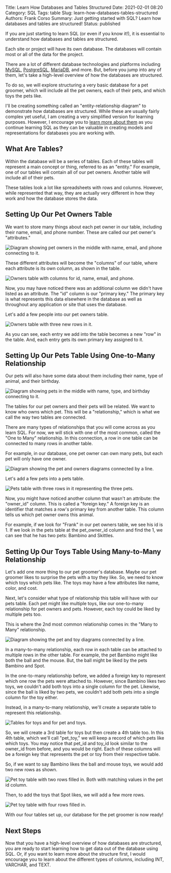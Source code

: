 Title: Learn How Databases and Tables Structured
Date: 2021-02-01 08:20
Category: SQL
Tags: table
Slug: learn-how-databases-tables-structured
Authors: Frank Corso
Summary: Just getting started with SQL? Learn how databases and tables are structured!
Status: published

If you are just starting to learn SQL (or even if you know it!), it is essential to understand how databases and tables are structured.

Each site or project will have its own database. The databases will contain most or all of the data for the project.

There are a lot of different database technologies and platforms including [MySQL](https://www.mysql.com/), [PostgreSQL](https://www.postgresql.org/), [MariaDB](https://mariadb.org/), and more. But, before you jump into any of them, let's take a high-level overview of how the databases are structured.

To do so, we will explore structuring a very basic database for a pet groomer, which will include all the pet owners, each of their pets, and which toys the pets like.

I'll be creating something called an "entity-relationship diagram" to demonstrate how databases are structured. While these are usually fairly complex yet useful, I am creating a very simplified version for learning purposes. However, I encourage you to [learn more about them](https://www.smartdraw.com/entity-relationship-diagram/) as you continue learning SQL as they can be valuable in creating models and representations for databases you are working with.

## What Are Tables?

Within the database will be a series of tables. Each of these tables will represent a main concept or thing, referred to as an "entity." For example, one of our tables will contain all of our pet owners. Another table will include all of their pets.

These tables look a lot like spreadsheets with rows and columns. However, while represented that way, they are actually very different in how they work and how the database stores the data.

## Setting Up Our Pet Owners Table

We want to store many things about each pet owner in our table, including their name, email, and phone number. These are called our pet owner's "attributes."

![Diagram showing pet owners in the middle with name, email, and phone connecting to it.]({static}/images/erm-pet-owners.png)

These different attributes will become the "columns" of our table, where each attribute is its own column, as shown in the table.

![Owners table with columns for id, name, email, and phone.]({static}/images/pet-owners-table.png)

Now, you may have noticed there was an additional column we didn't have listed as an attribute. The "id" column is our "primary key." The primary key is what represents this data elsewhere in the database as well as throughout any application or site that uses the database.

Let's add a few people into our pet owners table.

![Owners table with three new rows in it.]({static}/images/pet-owners-table-filled.png)

As you can see, each entry we add into the table becomes a new "row" in the table. And, each entry gets its own primary key assigned to it.

## Setting Up Our Pets Table Using One-to-Many Relationship

Our pets will also have some data about them including their name, type of animal, and their birthday.

![Diagram showing pets in the middle with name, type, and birthday connecting to it.]({static}/images/erm-pets.png)

The tables for our pet owners and their pets will be related. We want to know who owns which pet. This will be a "relationship," which is what we call the way two tables are connected.

There are many types of relationships that you will come across as you learn SQL. For now, we will stick with one of the most common, called the "One to Many" relationship. In this connection, a row in one table can be connected to many rows in another table.

For example, in our database, one pet owner can own many pets, but each pet will only have one owner.

![Diagram showing the pet and owners diagrams connected by a line.]({static}/images/erm-owners-pets.png)

Let's add a few pets into a pets table.

![Pets table with three rows in it representing the three pets.]({static}/images/pets-table.png)

Now, you might have noticed another column that wasn't an attribute: the "owner_id" column. This is called a "foreign key." A foreign key is an identifier that matches a row's primary key from another table. This column tells us which pet owner owns this animal.

For example, if we look for "Frank" in our pet owners table, we see his id is 1. If we look in the pets table at the pet_owner_id column and find the 1, we can see that he has two pets: Bambino and Skittles.

## Setting Up Our Toys Table Using Many-to-Many Relationship

Let's add one more thing to our pet groomer's database. Maybe our pet groomer likes to surprise the pets with a toy they like. So, we need to know which toys which pets like. The toys may have a few attributes like name, color, and cost.

Next, let's consider what type of relationship this table will have with our pets table. Each pet might like multiple toys, like our one-to-many relationship for pet owners and pets. However, each toy could be liked by multiple pets too.

This is where the 2nd most common relationship comes in: the "Many to Many" relationship.

![Diagram showing the pet and toy diagrams connected by a line.]({static}/images/erm-pets-toys.png)

In a many-to-many relationship, each row in each table can be attached to multiple rows in the other table. For example, the pet Bambino might like both the ball and the mouse. But, the ball might be liked by the pets Bambino and Spot. 

In the one-to-many relationship before, we added a foreign key to represent which one row the pets were attached to. However, since Bambino likes two toys, we couldn't add both toys into a single column for the pet. Likewise, since the ball is liked by two pets, we couldn't add both pets into a single column for the toy either. 

Instead, in a many-to-many relationship, we'll create a separate table to represent this relationship.

![Tables for toys and for pet and toys.]({static}/images/pet-toy-table.png)

So, we will create a 3rd table for toys but then create a 4th table too. In this 4th table, which we'll call "pet_toy," we will keep a record of which pets like which toys. You may notice that pet_id and toy_id look similar to the owner_id from before, and you would be right. Each of these columns will be a foreign key that represents the pet or toy from their respective table.

So, if we want to say Bambino likes the ball and mouse toys, we would add two new rows as shown.

![Pet toy table with two rows filled in. Both with matching values in the pet id column.]({static}/images/pet-toy-table-filled.png)

Then, to add the toys that Spot likes, we will add a few more rows.

![Pet toy table with four rows filled in.]({static}/images/pet-toy-table-filled-2.png)

With our four tables set up, our database for the pet groomer is now ready!

## Next Steps

Now that you have a high-level overview of how databases are structured, you are ready to start learning how to get data out of the database using SQL. Or, if you want to learn more about the structure first, I would encourage you to learn about the different types of columns, including INT, VARCHAR, and TEXT.

